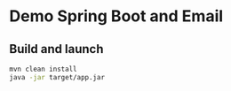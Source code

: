 # Demo Spring Boot and Email

## Build and launch

```sh
mvn clean install
java -jar target/app.jar
```
